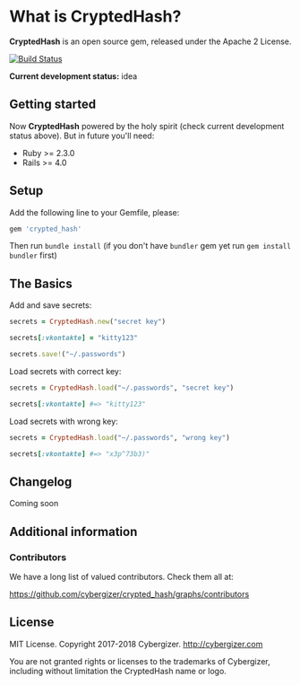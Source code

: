 # What is CryptedHash?


**CryptedHash** is an open source gem, released under the Apache 2 License.

[![Build Status](https://api.travis-ci.org/cybergizer/crypted_hash.svg?branch=master)](http://travis-ci.org/plataformatec/devise)

**Current development status:** idea

## Getting started
Now **CryptedHash** powered by the holy spirit (check current development status above). But in future you'll need:

* Ruby >= 2.3.0
* Rails >= 4.0


## Setup

Add the following line to your Gemfile, please:

```ruby
gem 'crypted_hash'
```

Then run `bundle install` (if you don't have `bundler` gem yet run `gem install bundler` first)


## The Basics

Add and save secrets:
```rb
secrets = CryptedHash.new("secret key")

secrets[:vkontakte] = "kitty123"

secrets.save!("~/.passwords")
```

Load secrets with correct key:
```rb
secrets = CryptedHash.load("~/.passwords", "secret key")

secrets[:vkontakte] #=> "kitty123"
```

Load secrets with wrong key:
```rb
secrets = CryptedHash.load("~/.passwords", "wrong key")

secrets[:vkontakte] #=> "x3p^73b3)"
```

## Changelog

Coming soon


## Additional information

### Contributors

We have a long list of valued contributors. Check them all at:

https://github.com/cybergizer/crypted_hash/graphs/contributors

## License

MIT License. Copyright 2017-2018 Cybergizer. http://cybergizer.com

You are not granted rights or licenses to the trademarks of Cybergizer, including without limitation the CryptedHash name or logo.

